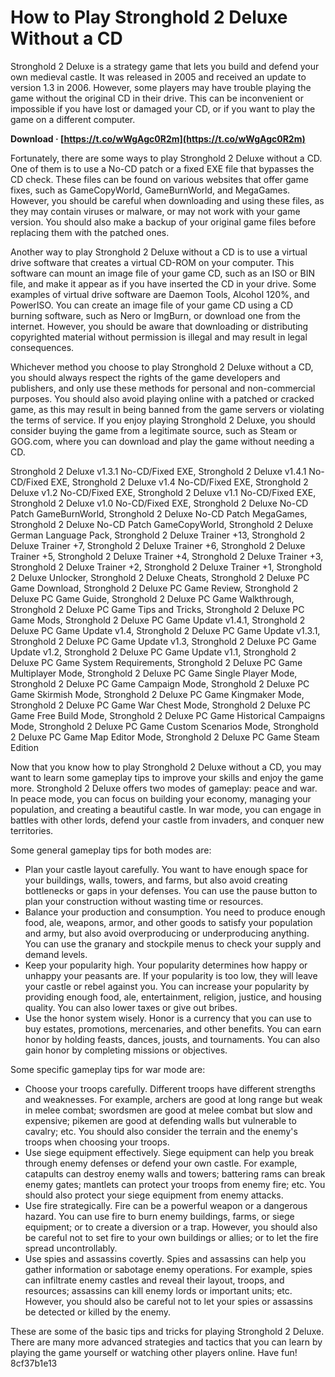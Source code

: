 
 
# How to Play Stronghold 2 Deluxe Without a CD
 
Stronghold 2 Deluxe is a strategy game that lets you build and defend your own medieval castle. It was released in 2005 and received an update to version 1.3 in 2006. However, some players may have trouble playing the game without the original CD in their drive. This can be inconvenient or impossible if you have lost or damaged your CD, or if you want to play the game on a different computer.
 
**Download · [https://t.co/wWgAgc0R2m](https://t.co/wWgAgc0R2m)**


 
Fortunately, there are some ways to play Stronghold 2 Deluxe without a CD. One of them is to use a No-CD patch or a fixed EXE file that bypasses the CD check. These files can be found on various websites that offer game fixes, such as GameCopyWorld, GameBurnWorld, and MegaGames. However, you should be careful when downloading and using these files, as they may contain viruses or malware, or may not work with your game version. You should also make a backup of your original game files before replacing them with the patched ones.
 
Another way to play Stronghold 2 Deluxe without a CD is to use a virtual drive software that creates a virtual CD-ROM on your computer. This software can mount an image file of your game CD, such as an ISO or BIN file, and make it appear as if you have inserted the CD in your drive. Some examples of virtual drive software are Daemon Tools, Alcohol 120%, and PowerISO. You can create an image file of your game CD using a CD burning software, such as Nero or ImgBurn, or download one from the internet. However, you should be aware that downloading or distributing copyrighted material without permission is illegal and may result in legal consequences.
 
Whichever method you choose to play Stronghold 2 Deluxe without a CD, you should always respect the rights of the game developers and publishers, and only use these methods for personal and non-commercial purposes. You should also avoid playing online with a patched or cracked game, as this may result in being banned from the game servers or violating the terms of service. If you enjoy playing Stronghold 2 Deluxe, you should consider buying the game from a legitimate source, such as Steam or GOG.com, where you can download and play the game without needing a CD.
 
Stronghold 2 Deluxe v1.3.1 No-CD/Fixed EXE,  Stronghold 2 Deluxe v1.4.1 No-CD/Fixed EXE,  Stronghold 2 Deluxe v1.4 No-CD/Fixed EXE,  Stronghold 2 Deluxe v1.2 No-CD/Fixed EXE,  Stronghold 2 Deluxe v1.1 No-CD/Fixed EXE,  Stronghold 2 Deluxe v1.0 No-CD/Fixed EXE,  Stronghold 2 Deluxe No-CD Patch GameBurnWorld,  Stronghold 2 Deluxe No-CD Patch MegaGames,  Stronghold 2 Deluxe No-CD Patch GameCopyWorld,  Stronghold 2 Deluxe German Language Pack,  Stronghold 2 Deluxe Trainer +13,  Stronghold 2 Deluxe Trainer +7,  Stronghold 2 Deluxe Trainer +6,  Stronghold 2 Deluxe Trainer +5,  Stronghold 2 Deluxe Trainer +4,  Stronghold 2 Deluxe Trainer +3,  Stronghold 2 Deluxe Trainer +2,  Stronghold 2 Deluxe Trainer +1,  Stronghold 2 Deluxe Unlocker,  Stronghold 2 Deluxe Cheats,  Stronghold 2 Deluxe PC Game Download,  Stronghold 2 Deluxe PC Game Review,  Stronghold 2 Deluxe PC Game Guide,  Stronghold 2 Deluxe PC Game Walkthrough,  Stronghold 2 Deluxe PC Game Tips and Tricks,  Stronghold 2 Deluxe PC Game Mods,  Stronghold 2 Deluxe PC Game Update v1.4.1,  Stronghold 2 Deluxe PC Game Update v1.4,  Stronghold 2 Deluxe PC Game Update v1.3.1,  Stronghold 2 Deluxe PC Game Update v1.3,  Stronghold 2 Deluxe PC Game Update v1.2,  Stronghold 2 Deluxe PC Game Update v1.1,  Stronghold 2 Deluxe PC Game System Requirements,  Stronghold 2 Deluxe PC Game Multiplayer Mode,  Stronghold 2 Deluxe PC Game Single Player Mode,  Stronghold 2 Deluxe PC Game Campaign Mode,  Stronghold 2 Deluxe PC Game Skirmish Mode,  Stronghold 2 Deluxe PC Game Kingmaker Mode,  Stronghold 2 Deluxe PC Game War Chest Mode,  Stronghold 2 Deluxe PC Game Free Build Mode,  Stronghold 2 Deluxe PC Game Historical Campaigns Mode,  Stronghold 2 Deluxe PC Game Custom Scenarios Mode,  Stronghold 2 Deluxe PC Game Map Editor Mode,  Stronghold 2 Deluxe PC Game Steam Edition
  
Now that you know how to play Stronghold 2 Deluxe without a CD, you may want to learn some gameplay tips to improve your skills and enjoy the game more. Stronghold 2 Deluxe offers two modes of gameplay: peace and war. In peace mode, you can focus on building your economy, managing your population, and creating a beautiful castle. In war mode, you can engage in battles with other lords, defend your castle from invaders, and conquer new territories.
 
Some general gameplay tips for both modes are:
 
- Plan your castle layout carefully. You want to have enough space for your buildings, walls, towers, and farms, but also avoid creating bottlenecks or gaps in your defenses. You can use the pause button to plan your construction without wasting time or resources.
- Balance your production and consumption. You need to produce enough food, ale, weapons, armor, and other goods to satisfy your population and army, but also avoid overproducing or underproducing anything. You can use the granary and stockpile menus to check your supply and demand levels.
- Keep your popularity high. Your popularity determines how happy or unhappy your peasants are. If your popularity is too low, they will leave your castle or rebel against you. You can increase your popularity by providing enough food, ale, entertainment, religion, justice, and housing quality. You can also lower taxes or give out bribes.
- Use the honor system wisely. Honor is a currency that you can use to buy estates, promotions, mercenaries, and other benefits. You can earn honor by holding feasts, dances, jousts, and tournaments. You can also gain honor by completing missions or objectives.

Some specific gameplay tips for war mode are:

- Choose your troops carefully. Different troops have different strengths and weaknesses. For example, archers are good at long range but weak in melee combat; swordsmen are good at melee combat but slow and expensive; pikemen are good at defending walls but vulnerable to cavalry; etc. You should also consider the terrain and the enemy's troops when choosing your troops.
- Use siege equipment effectively. Siege equipment can help you break through enemy defenses or defend your own castle. For example, catapults can destroy enemy walls and towers; battering rams can break enemy gates; mantlets can protect your troops from enemy fire; etc. You should also protect your siege equipment from enemy attacks.
- Use fire strategically. Fire can be a powerful weapon or a dangerous hazard. You can use fire to burn enemy buildings, farms, or siege equipment; or to create a diversion or a trap. However, you should also be careful not to set fire to your own buildings or allies; or to let the fire spread uncontrollably.
- Use spies and assassins covertly. Spies and assassins can help you gather information or sabotage enemy operations. For example, spies can infiltrate enemy castles and reveal their layout, troops, and resources; assassins can kill enemy lords or important units; etc. However, you should also be careful not to let your spies or assassins be detected or killed by the enemy.

These are some of the basic tips and tricks for playing Stronghold 2 Deluxe. There are many more advanced strategies and tactics that you can learn by playing the game yourself or watching other players online. Have fun!
 8cf37b1e13
 

